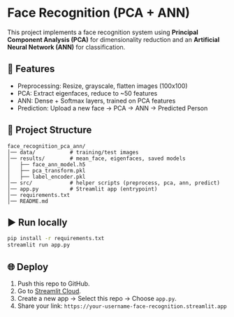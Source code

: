 # Face Recognition (PCA + ANN)

This project implements a face recognition system using **Principal Component Analysis (PCA)** for dimensionality reduction and an **Artificial Neural Network (ANN)** for classification.

## 🚀 Features

* Preprocessing: Resize, grayscale, flatten images (100x100)
* PCA: Extract eigenfaces, reduce to ~50 features
* ANN: Dense + Softmax layers, trained on PCA features
* Prediction: Upload a new face → PCA → ANN → Predicted Person

## 📂 Project Structure

```
face_recognition_pca_ann/
│── data/           # training/test images
│── results/        # mean_face, eigenfaces, saved models
│   ├── face_ann_model.h5
│   ├── pca_transform.pkl
│   ├── label_encoder.pkl
│── src/            # helper scripts (preprocess, pca, ann, predict)
│── app.py          # Streamlit app (entrypoint)
│── requirements.txt
│── README.md
```

## ▶️ Run locally

```bash
pip install -r requirements.txt
streamlit run app.py
```

## 🌐 Deploy

1. Push this repo to GitHub.
2. Go to [Streamlit Cloud](https://share.streamlit.io).
3. Create a new app → Select this repo → Choose `app.py`.
4. Share your link: `https://your-username-face-recognition.streamlit.app`

